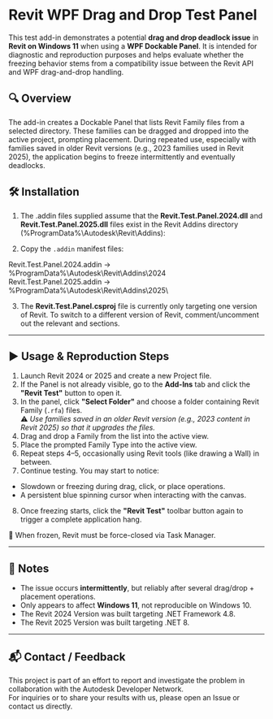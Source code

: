 # Revit WPF Drag and Drop Test Panel

This test add-in demonstrates a potential **drag and drop deadlock issue** in **Revit on Windows 11** when using a **WPF Dockable Panel**. It is intended for diagnostic and reproduction purposes and helps evaluate whether the freezing behavior stems from a compatibility issue between the Revit API and WPF drag-and-drop handling.

## 🔍 Overview

The add-in creates a Dockable Panel that lists Revit Family files from a selected directory. These families can be dragged and dropped into the active project, prompting placement. During repeated use, especially with families saved in older Revit versions (e.g., 2023 families used in Revit 2025), the application begins to freeze intermittently and eventually deadlocks.

## 🛠️ Installation

1. The .addin files supplied assume that the **Revit.Test.Panel.2024.dll** and **Revit.Test.Panel.2025.dll** files exist in the Revit Addins directory (%ProgramData%\Autodesk\Revit\Addins\):

2. Copy the `.addin` manifest files:

Revit.Test.Panel.2024.addin → %ProgramData%\Autodesk\Revit\Addins\2024\
Revit.Test.Panel.2025.addin → %ProgramData%\Autodesk\Revit\Addins\2025\

3. The **Revit.Test.Panel.csproj** file is currently only targeting one version of Revit. To switch to a different version of Revit, comment/uncomment out the relevant **<PropertyGroup>** and **<ItemGroup>** sections.

---

## ▶️ Usage & Reproduction Steps

1. Launch Revit 2024 or 2025 and create a new Project file.
2. If the Panel is not already visible, go to the **Add-Ins** tab and click the **"Revit Test"** button to open it.
3. In the panel, click **"Select Folder"** and choose a folder containing Revit Family (`.rfa`) files.  
⚠️ *Use families saved in an older Revit version (e.g., 2023 content in Revit 2025) so that it upgrades the files.*
4. Drag and drop a Family from the list into the active view.
5. Place the prompted Family Type into the active view.
6. Repeat steps 4–5, occasionally using Revit tools (like drawing a Wall) in between.
7. Continue testing. You may start to notice:
- Slowdown or freezing during drag, click, or place operations.
- A persistent blue spinning cursor when interacting with the canvas.
8. Once freezing starts, click the **"Revit Test"** toolbar button again to trigger a complete application hang.

🛑 When frozen, Revit must be force-closed via Task Manager.

---

## 🧪 Notes

- The issue occurs **intermittently**, but reliably after several drag/drop + placement operations.
- Only appears to affect **Windows 11**, not reproducible on Windows 10.
- The Revit 2024 Version was built targeting .NET Framework 4.8.
- The Revit 2025 Version was built targeting .NET 8.

---

## 📬 Contact / Feedback

This project is part of an effort to report and investigate the problem in collaboration with the Autodesk Developer Network.  
For inquiries or to share your results with us, please open an Issue or contact us directly.

